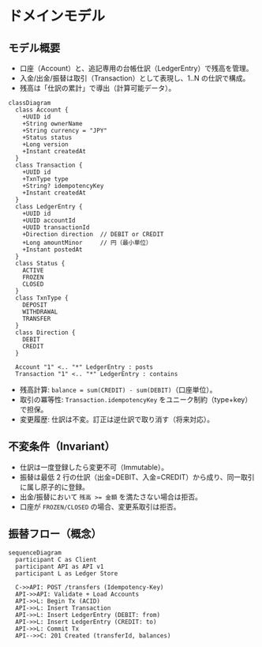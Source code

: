# ドメインモデル

## モデル概要
- 口座（Account）と、追記専用の台帳仕訳（LedgerEntry）で残高を管理。
- 入金/出金/振替は取引（Transaction）として表現し、1..N の仕訳で構成。
- 残高は「仕訳の累計」で導出（計算可能データ）。

```mermaid
classDiagram
  class Account {
    +UUID id
    +String ownerName
    +String currency = "JPY"
    +Status status
    +Long version
    +Instant createdAt
  }
  class Transaction {
    +UUID id
    +TxnType type
    +String? idempotencyKey
    +Instant createdAt
  }
  class LedgerEntry {
    +UUID id
    +UUID accountId
    +UUID transactionId
    +Direction direction  // DEBIT or CREDIT
    +Long amountMinor     // 円（最小単位）
    +Instant postedAt
  }
  class Status { 
    ACTIVE 
    FROZEN
    CLOSED
  }
  class TxnType { 
    DEPOSIT
    WITHDRAWAL
    TRANSFER
  }
  class Direction { 
    DEBIT
    CREDIT
  }

  Account "1" <.. "*" LedgerEntry : posts
  Transaction "1" <.. "*" LedgerEntry : contains
```

- 残高計算: `balance = sum(CREDIT) - sum(DEBIT)`（口座単位）。
- 取引の冪等性: `Transaction.idempotencyKey` をユニーク制約（type+key）で担保。
- 変更履歴: 仕訳は不変。訂正は逆仕訳で取り消す（将来対応）。

## 不変条件（Invariant）
- 仕訳は一度登録したら変更不可（Immutable）。
- 振替は最低 2 行の仕訳（出金=DEBIT、入金=CREDIT）から成り、同一取引に属し原子的に登録。
- 出金/振替において `残高 >= 金額` を満たさない場合は拒否。
- 口座が `FROZEN/CLOSED` の場合、変更系取引は拒否。

## 振替フロー（概念）
```mermaid
sequenceDiagram
  participant C as Client
  participant API as API v1
  participant L as Ledger Store

  C->>API: POST /transfers (Idempotency-Key)
  API->>API: Validate + Load Accounts
  API->>L: Begin Tx (ACID)
  API->>L: Insert Transaction
  API->>L: Insert LedgerEntry (DEBIT: from)
  API->>L: Insert LedgerEntry (CREDIT: to)
  API->>L: Commit Tx
  API-->>C: 201 Created (transferId, balances)
```
